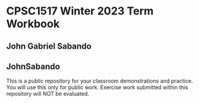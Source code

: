 # CPSC1517 Winter 2023 Term Workbook

## John Gabriel Sabando

## JohnSabando

This is a public repository for your classroom demonstrations and practice. You will use this only for public work. Exercise work submitted within this repository will NOT be evaluated.
